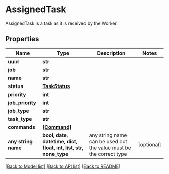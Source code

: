 # AssignedTask

AssignedTask is a task as it is received by the Worker.

## Properties
Name | Type | Description | Notes
------------ | ------------- | ------------- | -------------
**uuid** | **str** |  | 
**job** | **str** |  | 
**name** | **str** |  | 
**status** | [**TaskStatus**](TaskStatus.md) |  | 
**priority** | **int** |  | 
**job_priority** | **int** |  | 
**job_type** | **str** |  | 
**task_type** | **str** |  | 
**commands** | [**[Command]**](Command.md) |  | 
**any string name** | **bool, date, datetime, dict, float, int, list, str, none_type** | any string name can be used but the value must be the correct type | [optional]

[[Back to Model list]](../README.md#documentation-for-models) [[Back to API list]](../README.md#documentation-for-api-endpoints) [[Back to README]](../README.md)


